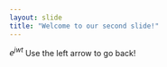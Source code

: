 ```yaml
---
layout: slide
title: "Welcome to our second slide!"
---
```

$e^{jwt}$
Use the left arrow to go back!
